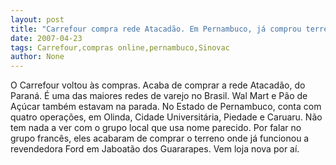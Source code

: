 ```yaml
---
layout: post
title: "Carrefour compra rede Atacadão. Em Pernambuco, já comprou terreno para nova loja"
date: 2007-04-23
tags: Carrefour,compras online,pernambuco,Sinovac
author: None
---
```

O Carrefour voltou às compras.
Acaba de comprar a rede Atacadão, do Paraná. É uma das maiores redes de varejo no Brasil. Wal Mart e Pão de Açúcar também estavam na parada.
No Estado de Pernambuco, conta com quatro operações, em Olinda, Cidade Universitária, Piedade e Caruaru. Não tem nada a ver com o grupo local que usa nome parecido.
Por falar no grupo francês, eles acabaram de comprar o terreno onde já funcionou a revendedora Ford em Jaboatão dos Guararapes. Vem loja nova por aí. 